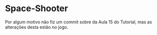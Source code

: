 # Space-Shooter

Por algum motivo não fiz um commit sobre da Aula 15 do Tutorial, mas as alterações desta estão no jogo.
